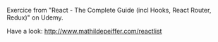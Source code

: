 Exercice from "React - The Complete Guide (incl Hooks, React Router, Redux)" on Udemy.

Have a look: http://www.mathildepeiffer.com/reactlist











